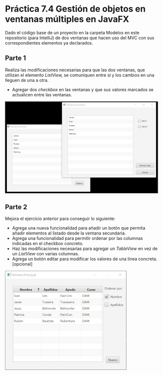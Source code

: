 # Práctica 7.4 Gestión de objetos en ventanas múltiples en JavaFX

Dado el código base de un proyecto en la carpeta Modelos en este repositorio (para IntelliJ) de dos ventanas que hacen uso del MVC con sus correspondientes elementos ya declarados.

## Parte 1

Realiza las modificaciones necesarias para que las dos ventanas, que utilizan el elemento *ListView,* se comuniquen entre sí y los cambios en una lleguen de una a otra.
- Agregar dos *checkbox* en las ventanas y que sus valores marcados se actualicen entre las ventanas. 


![](media/dd1dfd4bf43888bc1fd7e1f56543dbf1.png)


## Parte 2

Mejora el ejercicio anterior para conseguir lo siguiente:

- Agrega una nueva funcionalidad para añadir un botón que permita añadir elementos al listado desde la ventana secundaria.
- Agrega una funcionalidad para permitir ordenar por las columnas indicadas en el checkbox concreto.
- Haz las modificaciones necesarias para agregar un *TableView* en vez de un *ListView* con varias columnas.
- Agrega un botón editar para modificar los valores de una línea concreta. [opcional]

![](media/werbcvbcsfgsdg3bf1.png)
